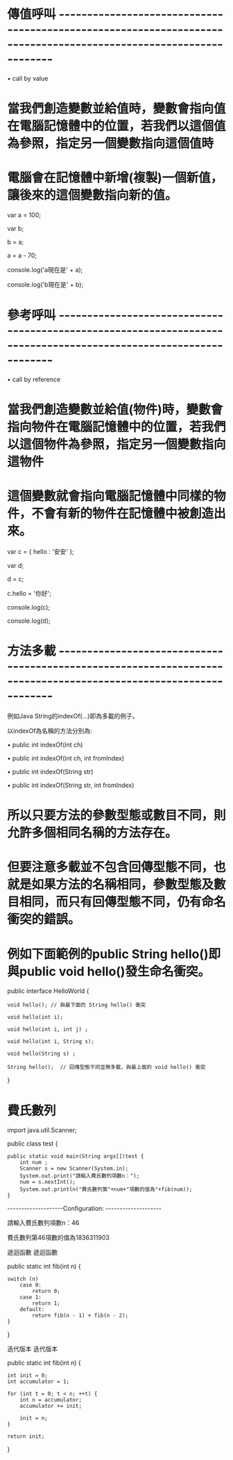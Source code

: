 # 傳值呼叫 -----------------------------------------------------------------------------------------------------------------

• call by value

# 當我們創造變數並給值時，變數會指向值在電腦記憶體中的位置，若我們以這個值為參照，指定另一個變數指向這個值時

# 電腦會在記憶體中新增(複製)一個新值，讓後來的這個變數指向新的值。

var a = 100;

var b;

b = a;

a = a - 70;

console.log('a現在是' + a);

console.log('b現在是' + b);





# 參考呼叫 -----------------------------------------------------------------------------------------------------------------


• call by reference

# 當我們創造變數並給值(物件)時，變數會指向物件在電腦記憶體中的位置，若我們以這個物件為參照，指定另一個變數指向這物件

# 這個變數就會指向電腦記憶體中同樣的物件，不會有新的物件在記憶體中被創造出來。

var c = { hello : '安安' };

var d;

d = c;

c.hello = '你好';

console.log(c);

console.log(d);

# 方法多載 -----------------------------------------------------------------------------------------------------------------

例如Java String的indexOf(...)即為多載的例子。

以indexOf為名稱的方法分別為:

• public int indexOf(int ch)

• public int indexOf(int ch, int fromIndex)

• public int indexOf(String str)

• public int indexOf(String str, int fromIndex)

# 所以只要方法的參數型態或數目不同，則允許多個相同名稱的方法存在。

# 但要注意多載並不包含回傳型態不同，也就是如果方法的名稱相同，參數型態及數目相同，而只有回傳型態不同，仍有命名衝突的錯誤。

# 例如下面範例的public String hello()即與public void hello()發生命名衝突。

public interface HelloWorld {

    void hello(); // 與最下面的 String hello() 衝突

    void hello(int i);

    void hello(int i, int j) ;

    void hello(int i, String s);

    void hello(String s) ;

    String hello();  // 回傳型態不同並無多載，與最上面的 void hello() 衝突

}

# 費氏數列

import java.util.Scanner;

public class test {

    public static void main(String args[])test {
     	int num ;
     	Scanner s = new Scanner(System.in);
     	System.out.print("請輸入費氏數列項數n：");
     	num = s.nextInt();
     	System.out.println("費氏數列第"+num+"項數的值為"+fib(num));
    }
    
    
--------------------Configuration: --------------------

請輸入費氏數列項數n：46

費氏數列第46項數的值為1836311903



遞迴函數 遞迴函數

public static int fib(int n) {

    switch (n) 
        case 0:
            return 0;
        case 1:
            return 1;
        default:
            return fib(n - 1) + fib(n - 2);
    }
}


迭代版本 迭代版本

public static int fib(int n) {

    int init = 0;
    int accumulator = 1;
 
    for (int t = 0; t < n; ++t) {
        int n = accumulator;
        accumulator += init;
 
        init = n;
    }
 
    return init;
}


